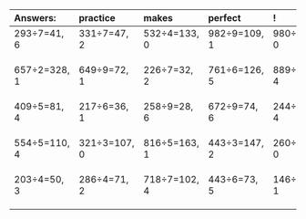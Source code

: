 | Answers: | practice | makes | perfect | ! |
| :--- | :--- | :--- | :--- | :--- |
| 293÷7=41, 6 | 331÷7=47, 2 | 532÷4=133, 0 | 982÷9=109, 1 | 980÷7=140, 0 | 
|   |   |   |   |   | 
|   |   |   |   |   | 
|   |   |   |   |   | 
| 657÷2=328, 1 | 649÷9=72, 1 | 226÷7=32, 2 | 761÷6=126, 5 | 889÷5=177, 4 | 
|   |   |   |   |   | 
|   |   |   |   |   | 
|   |   |   |   |   | 
| 409÷5=81, 4 | 217÷6=36, 1 | 258÷9=28, 6 | 672÷9=74, 6 | 244÷6=40, 4 | 
|   |   |   |   |   | 
|   |   |   |   |   | 
|   |   |   |   |   | 
| 554÷5=110, 4 | 321÷3=107, 0 | 816÷5=163, 1 | 443÷3=147, 2 | 260÷4=65, 0 | 
|   |   |   |   |   | 
|   |   |   |   |   | 
|   |   |   |   |   | 
| 203÷4=50, 3 | 286÷4=71, 2 | 718÷7=102, 4 | 443÷6=73, 5 | 146÷5=29, 1 | 
|   |   |   |   |   | 
|   |   |   |   |   | 
|   |   |   |   |   | 
